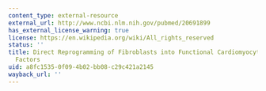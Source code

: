 ```yaml
---
content_type: external-resource
external_url: http://www.ncbi.nlm.nih.gov/pubmed/20691899
has_external_license_warning: true
license: https://en.wikipedia.org/wiki/All_rights_reserved
status: ''
title: Direct Reprogramming of Fibroblasts into Functional Cardiomyocytes by Defined
  Factors
uid: a8fc1535-0f09-4b02-bb08-c29c421a2145
wayback_url: ''
---
```

